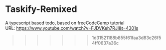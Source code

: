 
# Taskify-Remixed
A typescript based todo, based on freeCodeCamp tutorial <br/>
URL:  https://www.youtube.com/watch?v=FJDVKeh7RJI&t=4301s
>>>>>>> 1d31521188b855f61faa3d83e26f54ff0637a36c
